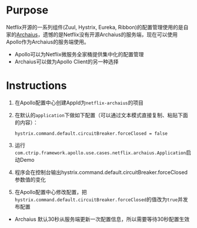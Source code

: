 # Purpose

Netflix开源的一系列组件(Zuul, Hystrix, Eureka, Ribbon)的配置管理使用的是自家的[Archaius](https://github.com/Netflix/archaius)，遗憾的是Netflix没有开源Archaius的服务端，现在可以使用Apollo作为Archaius的服务端使用。

- Apollo可以为Netflix微服务全家桶提供集中化的配置管理
- Archaius可以做为Apollo Client的另一种选择

# Instructions

1. 在Apollo配置中心创建AppId为`netflix-archaius`的项目
2. 在默认的`application`下做如下配置（可以通过文本模式直接复制、粘贴下面的内容）：

    ```properties
    hystrix.command.default.circuitBreaker.forceClosed = false
    ```
3. 运行`com.ctrip.framework.apollo.use.cases.netflix.archaius.Application`启动Demo
4. 程序会在控制台输出hystrix.command.default.circuitBreaker.forceClosed参数值的变化
5. 在Apollo配置中心修改配置，把`hystrix.command.default.circuitBreaker.forceClosed`的值改为`true`并发布配置
  * Archaius 默认30秒从服务端更新一次配置信息，所以需要等待30秒配置生效
